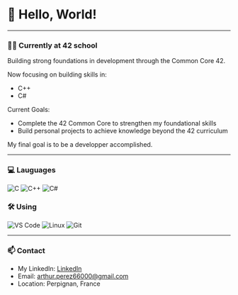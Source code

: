 # 👋 Hello, World!

---

### 👨‍💻 Currently at 42 school  
Building strong foundations in development through the Common Core 42.

Now focusing on building skills in:

  - C++  
  - C#

Current Goals:

  - Complete the 42 Common Core to strengthen my foundational skills  
  - Build personal projects to achieve knowledge beyond the 42 curriculum

My final goal is to be a developper accomplished.

---

### 💻 Lauguages

![C](https://img.shields.io/badge/C-00599C?style=for-the-badge&logo=c&logoColor=white)
![C++](https://img.shields.io/badge/C++-00599C?style=for-the-badge&logo=c%2B%2B&logoColor=white)
![C#](https://img.shields.io/badge/C%23-239120?style=for-the-badge&logo=c-sharp&logoColor=white)

### 🛠️ Using

![VS Code](https://img.shields.io/badge/VS%20Code-007ACC?style=for-the-badge&logo=visual-studio-code&logoColor=white)
![Linux](https://img.shields.io/badge/Linux-FCC624?style=for-the-badge&logo=linux&logoColor=black)
![Git](https://img.shields.io/badge/Git-F05032?style=for-the-badge&logo=git&logoColor=white)


---

### 📫 Contact

- My LinkedIn: [LinkedIn](https://www.linkedin.com/in/arthur-perez-570a95336/)
- Email: arthur.perez66000@gmail.com
- Location: Perpignan, France



<!--
**Arthur-PRZ/Arthur-PRZ** is a ✨ _special_ ✨ repository because its `README.md` (this file) appears on your GitHub profile.

Here are some ideas to get you started:

- 🔭 I’m currently working on ...
- 🌱 I’m currently learning ...
- 👯 I’m looking to collaborate on ...
- 🤔 I’m looking for help with ...
- 💬 Ask me about ...
- 📫 How to reach me: ...
- 😄 Pronouns: ...
- ⚡ Fun fact: ...
-->
